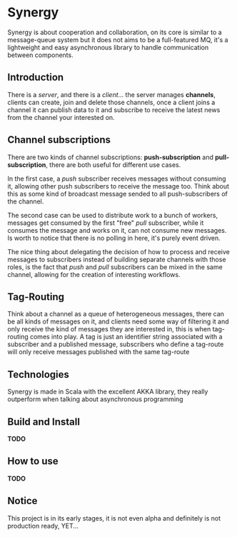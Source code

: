 Synergy
=======

Synergy is about cooperation and collaboration, on its core is similar to a message-queue system
but it does not aims to be a full-featured MQ, it's a lightweight and easy asynchronous library
to handle communication between components.

Introduction
------------

There is a _server_, and there is a _client_... the server manages __channels__, clients can create, join and delete
those channels, once a client joins a channel it can publish data to it and subscribe to receive
the latest news from the channel your interested on.

Channel subscriptions
---------------------

There are two kinds of channel subscriptions: __push-subscription__ and __pull-subscription__, there are both useful for
different use cases. 

In the first case, a _push_ subscriber receives messages without consuming it, allowing other push subscribers
to receive the message too. Think about this as some kind of broadcast message sended to all push-subscribers of the channel.

The second case can be used to distribute work to a bunch of workers, messages get consumed by 
the first "free" _pull_ subscriber, while it consumes the message and works on it, can not consume new messages. 
Is worth to notice that there is no polling in here, it's purely event driven.

The nice thing about delegating the decision of how to process and receive messages to subscribers instead of building separate
channels with those roles, is the fact that _push_ and _pull_ subscribers can be mixed in the same channel, allowing for
the creation of interesting workflows.

Tag-Routing
-----------

Think about a channel as a queue of heterogeneous messages, there can be all kinds of messages on it, and clients need some
way of filtering it and only receive the kind of messages they are interested in, this is when tag-routing comes into play.
A tag is just an identifier string associated with a subscriber and a published message, subscribers who define a tag-route
will only receive messages published with the same tag-route

Technologies
------------

Synergy is made in Scala with the excellent AKKA library, they really outperform when talking about asynchronous programming

Build and Install
-----------------

__TODO__

How to use
----------

__TODO__

Notice
------

This project is in its early stages, it is not even alpha and definitely is not production ready, YET...
